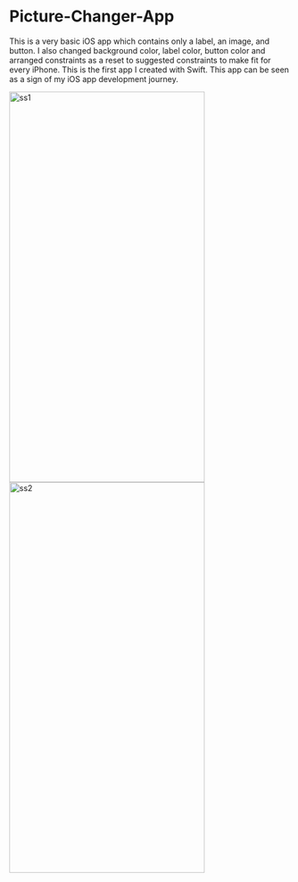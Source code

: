 # Picture-Changer-App
This is a very basic iOS app which contains only a label, an image, and button. I also changed background color, label color, button color and arranged constraints as a reset to suggested constraints to make fit for every iPhone. This is the first app I created with Swift. This app can be seen as a sign of my iOS app development journey.

<p float="left">
<img width="350" height="700" alt="ss1" src="https://user-images.githubusercontent.com/102610734/188270934-c185095c-84fb-4853-9323-82a96c2a3854.png">
<img width="350" height="700" alt="ss2" src="https://user-images.githubusercontent.com/102610734/188270939-359c81f5-1732-452b-a0b9-7084666abfcf.png">
</p>




